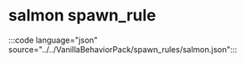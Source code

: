# salmon spawn_rule

:::code language="json" source="../../VanillaBehaviorPack/spawn_rules/salmon.json":::